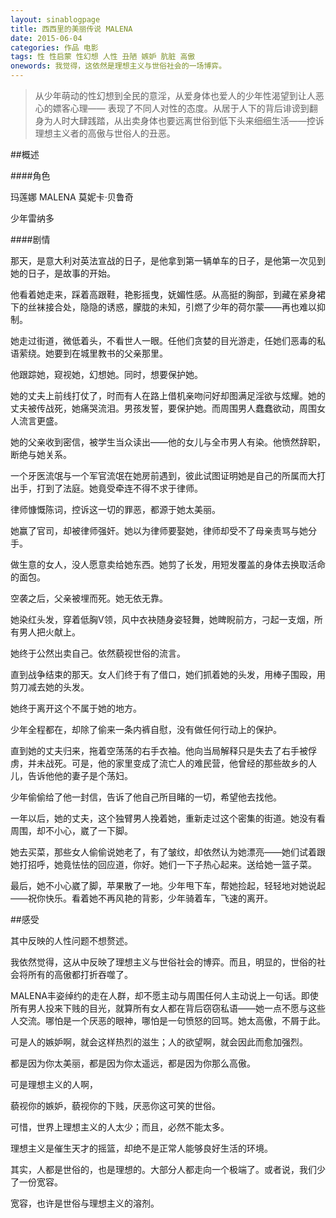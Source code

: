 ```yaml
---
layout: sinablogpage
title: 西西里的美丽传说 MALENA
date: 2015-06-04
categories: 作品 电影
tags: 性 性启蒙 性幻想 人性 丑陋 嫉妒 肮脏 高傲
onewords: 我觉得，这依然是理想主义与世俗社会的一场博弈。
---
```

> 从少年萌动的性幻想到全民的意淫，从爱身体也爱人的少年性渴望到让人恶心的嫖客心理—— 表现了不同人对性的态度。从居于人下的背后诽谤到翻身为人时大肆践踏，从出卖身体也要远离世俗到低下头来细细生活——控诉理想主义者的高傲与世俗人的丑恶。

##概述

####角色

玛莲娜 MALENA  莫妮卡·贝鲁奇

少年雷纳多     


####剧情

那天，是意大利对英法宣战的日子，是他拿到第一辆单车的日子，是他第一次见到她的日子，是故事的开始。

他看着她走来，踩着高跟鞋，艳影摇曳，妩媚性感。从高挺的胸部，到藏在紧身裙下的丝袜接合处，隐隐的诱惑，朦胧的未知，引燃了少年的荷尔蒙——再也难以抑制。

她走过街道，微低着头，不看世人一眼。任他们贪婪的目光游走，任她们恶毒的私语萦绕。她要到在城里教书的父亲那里。

他跟踪她，窥视她，幻想她。同时，想要保护她。

她的丈夫上前线打仗了，时而有人在路上借机亲吻问好却图满足淫欲与炫耀。她的丈夫被传战死，她痛哭流泪。男孩发誓，要保护她。而周围男人蠢蠢欲动，周围女人流言更盛。

她的父亲收到密信，被学生当众读出——他的女儿与全市男人有染。他愤然辞职，断绝与她关系。

一个牙医流氓与一个军官流氓在她房前遇到，彼此试图证明她是自己的所属而大打出手，打到了法庭。她竟受牵连不得不求于律师。

律师慷慨陈词，控诉这一切的罪恶，都源于她太美丽。

她赢了官司，却被律师强奸。她以为律师要娶她，律师却受不了母亲责骂与她分手。

做生意的女人，没人愿意卖给她东西。她剪了长发，用短发覆盖的身体去换取活命的面包。

空袭之后，父亲被埋而死。她无依无靠。

她染红头发，穿着低胸V领，风中衣袂随身姿轻舞，她睥睨前方，刁起一支烟，所有男人把火献上。

她终于公然出卖自己。依然藐视世俗的流言。

直到战争结束的那天。女人们终于有了借口，她们抓着她的头发，用棒子围殴，用剪刀减去她的头发。

她终于离开这个不属于她的地方。

少年全程都在，却除了偷来一条内裤自慰，没有做任何行动上的保护。

直到她的丈夫归来，拖着空荡荡的右手衣袖。他向当局解释只是失去了右手被俘虏，并未战死。可是，他的家里变成了流亡人的难民营，他曾经的那些故乡的人儿，告诉他他的妻子是个荡妇。

少年偷偷给了他一封信，告诉了他自己所目睹的一切，希望他去找他。

一年以后，她的丈夫，这个独臂男人挽着她，重新走过这个密集的街道。她没有看周围，却不小心，崴了一下脚。

她去买菜，那些女人偷偷说她老了，有了皱纹，却依然认为她漂亮——她们试着跟她打招呼，她竟怯怯的回应道，你好。她们一下子热心起来。送给她一篮子菜。

最后，她不小心崴了脚，苹果散了一地。少年甩下车，帮她捡起，轻轻地对她说起——祝你快乐。看着她不再风艳的背影，少年骑着车，飞速的离开。
    
    
##感受

其中反映的人性问题不想赘述。

我依然觉得，这从中反映了理想主义与世俗社会的博弈。而且，明显的，世俗的社会将所有的高傲都打折吞噬了。

MALENA丰姿绰约的走在人群，却不愿主动与周围任何人主动说上一句话。即使所有男人投来下贱的目光，就算所有女人都在背后窃窃私语——她一点不愿与这些人交流。哪怕是一个厌恶的眼神，哪怕是一句愤怒的回骂。她太高傲，不屑于此。

可是人的嫉妒啊，就会这样热烈的滋生；人的欲望啊，就会因此而愈加强烈。

都是因为你太美丽，都是因为你太遥远，都是因为你那么高傲。

可是理想主义的人啊，

藐视你的嫉妒，藐视你的下贱，厌恶你这可笑的世俗。

可惜，世界上理想主义的人太少；而且，必然不能太多。

理想主义是催生天才的摇篮，却绝不是正常人能够良好生活的环境。

其实，人都是世俗的，也是理想的。大部分人都走向一个极端了。或者说，我们少了一份宽容。

宽容，也许是世俗与理想主义的溶剂。